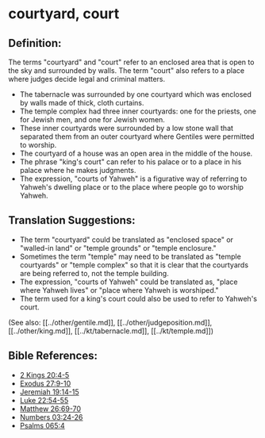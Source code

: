 # courtyard, court #

## Definition: ##

The terms "courtyard" and "court" refer to an enclosed area that is open to the sky and surrounded by walls. The term "court" also refers to a place where judges decide legal and criminal matters.

* The tabernacle was surrounded by one courtyard which was enclosed by walls made of thick, cloth curtains. 
* The temple complex had three inner courtyards: one for the priests, one for Jewish men, and one for Jewish women.
* These inner courtyards were surrounded by a low stone wall that separated them from an outer courtyard where Gentiles were permitted to worship.
* The courtyard of a house was an open area in the middle of the house.
* The phrase "king's court" can refer to his palace or to a place in his palace where he makes judgments.
* The expression, "courts of Yahweh" is a figurative way of referring to Yahweh's dwelling place or to the place where people go to worship Yahweh.

## Translation Suggestions: ##
 
* The term "courtyard" could be translated as "enclosed space" or "walled-in land" or "temple grounds" or "temple enclosure."
* Sometimes the term "temple" may need to be translated as "temple courtyards" or "temple complex" so that it is clear that the courtyards are being referred to, not the temple building.
* The expression, "courts of Yahweh" could be translated as, "place where Yahweh lives" or "place where Yahweh is worshiped."
* The term used for a king's court could also be used to refer to Yahweh's court.

(See also: [[../other/gentile.md]], [[../other/judgeposition.md]], [[../other/king.md]], [[../kt/tabernacle.md]], [[../kt/temple.md]])

## Bible References: ##

* [2 Kings 20:4-5](en/tn/2ki/help/20/04)
* [Exodus 27:9-10](en/tn/exo/help/27/09)
* [Jeremiah 19:14-15](en/tn/jer/help/19/14)
* [Luke 22:54-55](en/tn/luk/help/22/54)
* [Matthew 26:69-70](en/tn/mat/help/26/69)
* [Numbers 03:24-26](en/tn/num/help/03/24)
* [Psalms 065:4](en/tn/psa/help/65/04)
